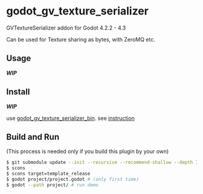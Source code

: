 # godot_gv_texture_serializer

GVTextureSerializer addon for Godot 4.2.2 - 4.3

Can be used for Texture sharing as bytes, with ZeroMQ etc.

## Usage

***WIP***

## Install

***WIP***

use [godot_gv_texture_serializer_bin](https://github.com/funatsufumiya/godot_gv_texture_serializer_bin). see [instruction](https://github.com/funatsufumiya/godot_gv_texture_serializer_bin/blob/main/README.md)

## Build and Run

(This process is needed only if you build this plugin by your own)

```bash
$ git submodule update --init --recursive --recommend-shallow --depth 1
$ scons
$ scons target=template_release
$ godot project/project.godot # (only first time)
$ godot --path project/ # run demo
```
